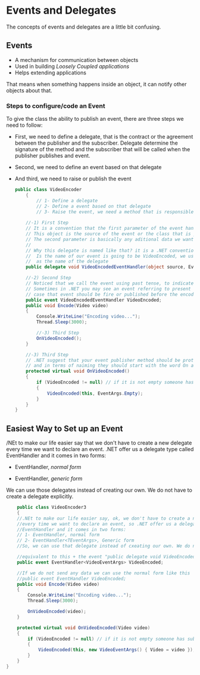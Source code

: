 ﻿# Events and Delegates

The concepts of events and delegates are a little bit confusing.

## Events

* A mechanism for communication between objects
* Used in building _Loosely Coupled applications_
* Helps extending applications

That means when something happens inside an object, it can notify other objects about that.

### Steps to configure/code an Event

To give the class the ability to publish an event, there are three steps we need to follow:

* First, we need to define a delegate, that is the contract or the agreement between the publisher and the subscriber. Delegate determine the signature of the method and the subscriber that will be called when the publisher publishes and event.

* Second, we need to define an event based on that delegate

* And third, we need to raise or publish the event


  ```c#
  public class VideoEncoder
      {
          // 1- Define a delegate
          // 2- Define a event based on that delegate
          // 3- Raise the event, we need a method that is responsible for that     
  	
      //-1) First Step
      // It is a convention that the first parameter of the event handler to be an object, 
      // This object is the source of the event or the class that is publishing or sending the event
      // The second parameter is basically any aditional data we want to send when the event.
      //
      // Why this delegate is named like that? it is a .NET convention:
      //  Is the name of our event is going to be VideoEncoded, we use that and then append EventHandler
      //  as the name of the delegate
      public delegate void VideoEncodedEventHandler(object source, EventArgs args);
  
      //-2) Second Step
      // Noticed that we call the event using past tense, to indicate something has happened or finished.
      // Sometimes in .NET you may see an event referring to present tense like Same VideoEncoding, in that
      // case that event should be fire or published before the encoding is started 
      public event VideoEncodedEventHandler VideoEncoded;
      public void Encode(Video video)
      {
          Console.WriteLine("Encoding video...");
          Thread.Sleep(3000);
  
          //-3) Third Step
          OnVideoEncoded();
      }
  
      //-3) Third Step
      // .NET suggest that your event publisher method should be protected, virtual an void
      // and in terms of naiming they should start with the word On and then the name of the event
      protected virtual void OnVideoEncoded()
      {
          if (VideoEncoded != null) // if it is not empty someone has subscribed to the event
          {
              VideoEncoded(this, EventArgs.Empty);
          }
      }
  }
  ```

## Easiest Way to Set up an Event

/NEt to make our life easier say that we don't have to create a new delegate every time we want to declare an event. .NET offer us a delegate type called        EventHandler and it comes in two forms:

* EventHandler, _normal form_

* EventHandler<TEventArgs>, _generic form_

We can use those delegates instead of creating our own. We do not have to create a delegate explicitly.



```c#
    public class VideoEncoder3
    {
    //.NEt to make our life easier say, ok, we don't have to create a new delegate 
    //every time we want to declare an event, so .NET offer us a delegate type called
    //EventHandler and it comes in two forms:
    // 1- EventHandler, normal form
    // 2- EventHandler<TEventArgs>, Generic form
    //So, we can use that delegate instead of cxeating our own. We do not have to create a delegate explicitly

	//equivalent to this + the event "public delegate void VideoEncodedEventHandler(object source, VideoEventArgs args);"
    public event EventHandler<VideoEventArgs> VideoEncoded; 

    //If we do not send any data we can use the normal form like this
    //public event EventHandler VideoEncoded;
    public void Encode(Video video)
    {
        Console.WriteLine("Encoding video...");
        Thread.Sleep(3000);

        OnVideoEncoded(video);
    }

    protected virtual void OnVideoEncoded(Video video)
    {
        if (VideoEncoded != null) // if it is not empty someone has subscribed to the event
        {
            VideoEncoded(this, new VideoEventArgs() { Video = video }); 
        }
    }
}
```






